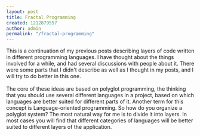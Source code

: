 ```yaml
---
layout: post
title: Fractal Programming
created: 1212879557
author: admin
permalink: "/fractal-programming"
---
```

<p>This is a continuation of my previous posts describing layers of code written in different programming languages. I have thought about the things involved for a while, and had several discussions with people about it. There were some parts that I didn't describe as well as I thought in my posts, and I will try to do better in this one.<br /><br />The core of these ideas are based on polyglot programming, the thinking that you should use several different languages in a project, based on which languages are better suited for different parts of it. Another term for this concept is Language-oriented programming. So how do you organize a polyglot system? The most natural way for me is to divide it into layers. In most cases you will find that different categories of languages will be better suited to different layers of the application.</p>
